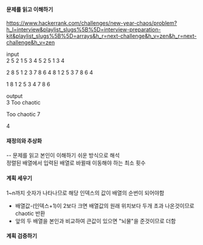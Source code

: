 #### 문제를 읽고 이해하기
https://www.hackerrank.com/challenges/new-year-chaos/problem?h_l=interview&playlist_slugs%5B%5D=interview-preparation-kit&playlist_slugs%5B%5D=arrays&h_r=next-challenge&h_v=zen&h_r=next-challenge&h_v=zen

input</br>
2
5
2 1 5 3 4
5
2 5 1 3 4

2
8
5 1 2 3 7 8 6 4
8
1 2 5 3 7 8 6 4

1
8
1 2 5 3 4 7 8 6


output</br>
3
Too chaotic

Too chaotic
7

4

 
#### 재정의와 추상화<br>
-- 문제를 읽고 본인이 이해하기 쉬운 방식으로 해석<br>
정렬된 배열에서 입력된 배열로 바뀔때 이동해야 하는 최소 횟수 

#### 계획 세우기<br>
1~n까지 숫자가 나타나므로 해당 인덱스의 값이 배열의 순번이 되어야함<br>
- 배열값-(인덱스+1)이 2보다 크면 배열값의 원래 위치보다 두개 초과 나온것이므로 chaotic 반환
- 앞의 두 배열을 본인과 비교하여 큰값이 있으면 "뇌물"을 준것이므로 더함

#### 계획 검증하기
